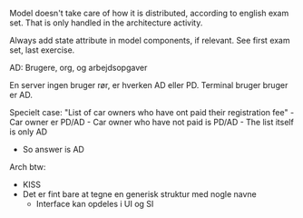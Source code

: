 Model doesn't take care of how it is distributed, according to english exam set. That is only handled in the architecture activity.

Always add state attribute in model components, if relevant. See first exam set, last exercise.

AD: Brugere, org, og arbejdsopgaver

En server ingen bruger rør, er hverken AD eller PD. Terminal bruger bruger er AD.

Specielt case:
	"List of car owners who have ont paid their registration fee"
	- Car owner er PD/AD
	- Car owner who have not paid is PD/AD
	- The list itself is only AD
- So answer is AD

Arch btw:
- KISS
- Det er fint bare at tegne en generisk struktur med nogle navne
	- Interface kan opdeles i UI og SI